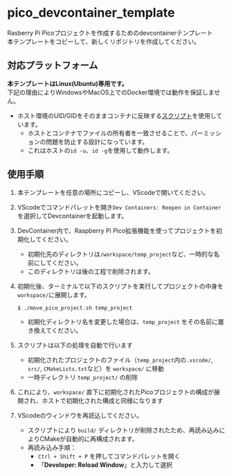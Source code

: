 # pico_devcontainer_template

Rasberry Pi Picoプロジェクトを作成するためのdevcontainerテンプレート<br>
本テンプレートをコピーして、新しくリポジトリを作成してください。

## 対応プラットフォーム

**本テンプレートはLinux(Ubuntu)専用です。**<br>
下記の理由によりWindowsやMacOS上でのDocker環境では動作を保証しません。

- ホスト環境のUID/GIDをそのままコンテナに反映する[スクリプト](.devcontainer/setup_devcontainer.sh)を使用しています。
	- ホストとコンテナでファイルの所有者を一致させることで、パーミッションの問題を防止する設計になっています。
	- これはホストの`id -u`、`id -g`を使用して動作します。

## 使用手順

1. 本テンプレートを任意の場所にコピーし、VScodeで開いてください。
2. VScodeでコマンドパレットを開き`Dev Containers: Reopen in Container`を選択してDevcontainerを起動します。
3. DevContainer内で、Raspberry Pi Pico拡張機能を使ってプロジェクトを初期化してください。
	- 初期化先のディレクトリは`/workspace/temp_project`など、一時的な名前にしてください。
	- このディレクトリは後の工程で削除されます。
4. 初期化後、ターミナルで以下のスクリプトを実行してプロジェクトの中身を`workspace/`に展開します。

	```bash
	$ ./move_pico_project.sh temp_project
	```

	- 初期化ディレクトリ名を変更した場合は、`temp_project` をその名前に置き換えてください。

5. スクリプトは以下の処理を自動で行います
	- 初期化されたプロジェクトのファイル（`temp_project`内の`.vscode/`, `src/`, `CMakeLists.txt`など）を `workspace/` に移動
	- 一時ディレクトリ `temp_project/` の削除

6. これにより、`workspace/` 直下に初期化されたPicoプロジェクトの構成が展開され、ホストで初期化された構成と同様になります

7. VScodeのウィンドウを再読込してください。
	- スクリプトにより `build/` ディレクトリが削除されたため、再読み込みによりCMakeが自動的に再構成されます。
	- 再読み込み手順：
		- `Ctrl + Shift + P` を押してコマンドパレットを開く
		- 「**Developer: Reload Window**」と入力して選択
